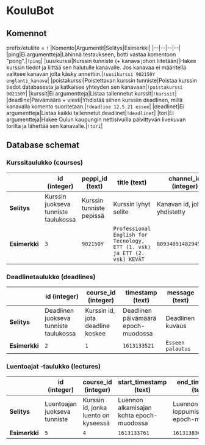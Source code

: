 # KouluBot

## Komennot
prefix/etuliite = `!`
|Komento|Argumentit|Selitys|Esimerkki|
|--|--|--|--|
|ping|Ei argumentteja|Lähinnä testaukseen, botti vastaa komentoon "pong".|`!ping`|
|uusikurssi|Kurssin tunniste (+ kanava johon liitetään)|Hakee kurssin tiedot ja liittää sen halutulle kanavalle. Jos kanavaa ei määritellä valitsee kanavan jolta käsky annettiin.|`!uusikurssi 902150Y englanti_kanava`|
|poistakurssi|Poistettavan kurssin tunniste|Poistaa kurssin tiedot databasesta ja katkaisee yhteyden sen kanavaan|`!poistakurssi 902150Y`|
|kurssit|Ei argumentteja|Listaa tallennetut kurssit|`!kurssit`|
|deadline|Päivämäärä + viesti|Yhdistää siihen kurssiin deadlinen, millä kanavalla komento suoritetaan.|`!deadline 12.5.21 essee`|
|deadlinet|Ei argumentteja|Listaa kaikki tallennetut deadlinet|`!deadlinet`|
|tori|Ei argumentteja|Hakee Oulun kaupungin nettisivuilla päivittyvän livekuvan torilta ja lähettää sen kanavalle.|`!tori`|

## Database schemat
### Kurssitaulukko (courses)
||id (integer)|peppi_id (text)|title (text)|channel_id (integer)|
|--|--|--|--|--|
|__Selitys__|Kurssin juokseva tunniste taulukossa|Kurssin tunniste pepissä|Kurssin lyhyt selite|Kanavan id, jolle yhdistetty|
|__Esimerkki__|`3`|`902150Y`|`Professional English for Tecnology, ETT (1. vsk) ja ETT (2. vsk) KEVÄT`|`809348914829459496`|

### Deadlinetaulukko (deadlines)
||id (integer)|course_id (integer)|timestamp (text)|message (text)|
|--|--|--|--|--|
|__Selitys__|Deadlinen juokseva tunniste taulukossa|Kurssin id, jota deadline koskee|Deadlinen päivämäärä epoch-muodossa|Deadlinen kuvaus|
|__Esimerkki__|`2`|`1`|`1613133521`|`Esseen palautus`|

### Luentoajat -taulukko (lectures)
||id (integer)|course_id (integer)|start_timestamp (text)|end_timestamp (text)|location (text)|
|--|--|--|--|--|--|
|__Selitys__|Luentoajan juokseva tunniste|Kurssin id, jonka luento on kyseessä|Luennon alkamisajan kohta epoch-muodossa|Luennon loppumisajankohta epoch-muodossa|Luennon sijainti|
|__Esimerkki__|`5`|`4`|`1613133761`|`1613138365`|`Zoom`|
